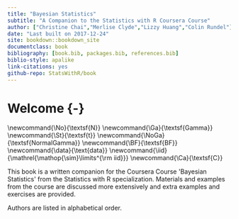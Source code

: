 ```yaml
--- 
title: "Bayesian Statistics"
subtitle: "A Companion to the Statistics with R Coursera Course"
author: ["Christine Chai","Merlise Clyde","Lizzy Huang","Colin Rundel"]
date: "Last built on 2017-12-24"
site: bookdown::bookdown_site
documentclass: book
bibliography: [book.bib, packages.bib, references.bib]
biblio-style: apalike
link-citations: yes
github-repo: StatsWithR/book
---
```

# Welcome {-}

\newcommand{\No}{\textsf{N}}
\newcommand{\Ga}{\textsf{Gamma}}
\newcommand{\St}{\textsf{t}}
\newcommand{\NoGa}{\textsf{NormalGamma}}
\newcommand{\BF}{\textsf{BF}}
\newcommand{\data}{\text{data}}
\newcommand{\iid}{\mathrel{\mathop{\sim}\limits^{\rm iid}}}
\newcommand{\Ca}{\textsf{C}}



This book is a written companion for the Coursera Course 'Bayesian Statistics' from the Statistics with R specialization. Materials and examples from the course are discussed more extensively and extra examples and exercises are provided.

Authors are listed in alphabetical order.
